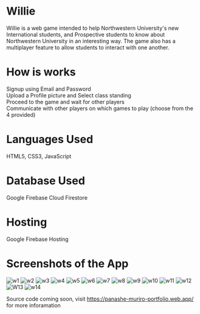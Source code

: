 # Willie
Willie is a web game intended to help Northwestern University's new International students, and Prospective students to know about Northwestern University in an interesting way. The game also has a multiplayer feature to allow students to interact with one another.
# How is works
Signup using Email and Password <br>
Upload a Profile picture and Select class standing<br>
Proceed to the game and wait for other players<br>
Communicate with other players on which games to play (choose from the 4 provided)<br>

# Languages Used
HTML5, CSS3, JavaScript

# Database Used
Google Firebase Cloud Firestore

# Hosting
Google Firebase Hosting

# Screenshots of the App
![w1](https://user-images.githubusercontent.com/60305441/94348791-b74bcf00-0004-11eb-97a4-371fe40b5307.PNG)
![w2](https://user-images.githubusercontent.com/60305441/94348792-b9ae2900-0004-11eb-9f01-ab54b367d77f.PNG)
![w3](https://user-images.githubusercontent.com/60305441/94348796-bc108300-0004-11eb-9cab-53f3503b87b2.PNG)
![w4](https://user-images.githubusercontent.com/60305441/94348797-c03ca080-0004-11eb-884e-6d0f6d4c1d92.PNG)
![w5](https://user-images.githubusercontent.com/60305441/94348798-c2066400-0004-11eb-887a-177e018b230a.PNG)
![w6](https://user-images.githubusercontent.com/60305441/94348799-c3379100-0004-11eb-9857-bff60b70b791.PNG)
![w7](https://user-images.githubusercontent.com/60305441/94348800-c5015480-0004-11eb-8d54-05896aedf7f6.PNG)
![w8](https://user-images.githubusercontent.com/60305441/94348802-c6328180-0004-11eb-9fe0-653f2f901cfb.PNG)
![w9](https://user-images.githubusercontent.com/60305441/94348805-c7fc4500-0004-11eb-9f7f-da8a941448c8.PNG)
![w10](https://user-images.githubusercontent.com/60305441/94348806-c9c60880-0004-11eb-8e05-e5c272e34073.PNG)
![w11](https://user-images.githubusercontent.com/60305441/94348807-caf73580-0004-11eb-9626-cdfc21f829f4.PNG)
![w12](https://user-images.githubusercontent.com/60305441/94348808-ccc0f900-0004-11eb-8ece-bdc4eeaadfd3.PNG)
![W13](https://user-images.githubusercontent.com/60305441/94348810-ce8abc80-0004-11eb-9a45-b2f67d1d06ef.PNG)
![w14](https://user-images.githubusercontent.com/60305441/94348812-d0548000-0004-11eb-959a-02e3da927807.PNG)

Source code coming soon, visit https://panashe-muriro-portfolio.web.app/ for more inforamation
